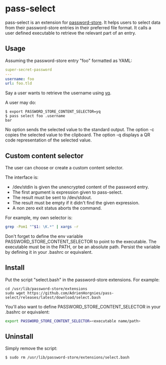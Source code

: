 # pass-select

pass-select is an extension for [password-store].
It helps users to select data from their password-store entries in their preferred file format.
It calls a user defined executable to retrieve the relevant part of an entry.

## Usage

Assuming the password-store entry "foo" formatted as YAML:
```yaml
super-secret-password
---
username: foo
url: foo.tld
```

Say a user wants to retrieve the username using [yq].

A user may do:
```console
$ export PASSWORD_STORE_CONTENT_SELECTOR=yq
$ pass select foo .username
bar
```

No option sends the selected value to the standard output.
The option -c copies the selected value to the clipboard.
The option -q displays a QR code representation of the selected value.

## Custom content selector

The user can choose or create a custom content selector.

The interface is:
- /dev/stdin is given the unencrypted content of the password entry.
- The first argument is expression given to pass-select.
- The result must be sent to /dev/stdout.
- The result must be empty if it didn't find the given expression.
- A non zero exit status aborts the command.

For example, my own selector is:

```bash
grep -Pom1 "^$1: \K.*" | xargs -r
```

Don't forget to define the env variable PASSWORD_STORE_CONTENT_SELECTOR to point to the executable.
The executable must be in the PATH, or be an absolute path.
Persist the variable by defining it in your .bashrc or equivalent.

## Install

Put the script "select.bash" in the password-store extensions.
For example:
```console
cd /usr/lib/password-store/extensions
sudo wget https://github.com/AdrienHorgnies/pass-select/releases/latest/download/select.bash
```

You'll also want to define PASSWORD_STORE_CONTENT_SELECTOR in your .bashrc or equivalent:

```bash
export PASSWORD_STORE_CONTENT_SELECTOR=<executable name/path>
```

## Uninstall

Simply remove the script:
```console
$ sudo rm /usr/lib/password-store/extensions/select.bash
```

[password-store]: https://www.passwordstore.org/
[yq]: https://github.com/mikefarah/yq
